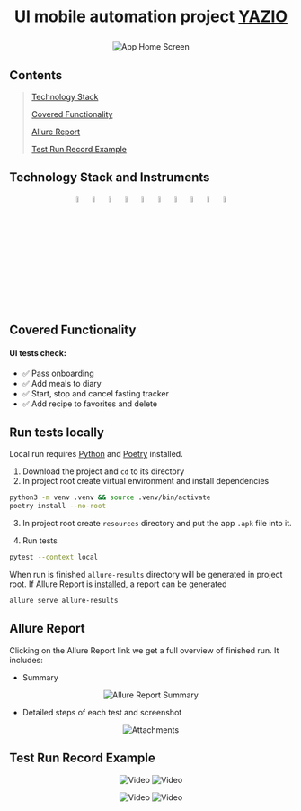 # <p align="center"> UI mobile automation project <a href="https://www.yazio.com/en"> YAZIO </a></p>
<p align="center">
    <img title="App Home Screen" src="media/screenshot.png">
</p>

## Contents

>  [Technology Stack](#technology-stack)
>
>  [Covered Functionality](#covered-functionality)
>
>  [Allure Report](#allure-report)
>
>  [Test Run Record Example](#test-run-record-example)

## Technology Stack and Instruments
<p  align="center">
    <code><img width="5%" title="Python" src="media/icons/python.svg"></code>
    <code><img width="5%" title="Pytest" src="media/icons/pytest.svg"></code>
    <code><img width="5%" title="Selene" src="media/icons/selene.png"></code>
    <code><img width="5%" title="Selenium" src="media/icons/selenium.png"></code>
    <code><img width="5%" title="Appium" src="media/icons/appium.svg"></code>
    <code><img width="5%" title="Allure Report" src="media/icons/allure.svg"></code>
    <code><img width="5%" title="PyCharm" src="media/icons/pycharm.svg"></code>
    <code><img width="5%" title="Poetry" src="media/icons/poetry.svg"></code>
    <code><img width="5%" title="Android Studio" src="media/icons/android_studio.svg"></code>
    <code><img width="5%" title="Android" src="media/icons/android.svg"></code>
</p>

## Covered Functionality 
#### UI tests check:

* ✅ Pass onboarding
* ✅ Add meals to diary
* ✅ Start, stop and cancel fasting tracker
* ✅ Add recipe to favorites and delete


## Run tests locally

Local run requires [Python](https://www.python.org/downloads/release/python-3126/)
and [Poetry](https://python-poetry.org/docs/#installation) installed.

1. Download the project and `cd` to its directory
2. In project root create virtual environment and install dependencies

```bash
python3 -m venv .venv && source .venv/bin/activate
poetry install --no-root
```

3. In project root create `resources` directory and put the app `.apk` file into it.  


4. Run tests

```bash
pytest --context local
```

When run is finished `allure-results` directory will be generated in project root. If Allure Report is [installed](https://allurereport.org/docs/install/), a report can be generated
```bash
allure serve allure-results
```

## Allure Report
Clicking on the Allure Report link we get a full overview of finished run.
It includes:
- Summary
<p align="center">
    <img title="Allure Report Summary" src="media/overview.png">
</p> 

- Detailed steps of each test and screenshot
<p align="center">
    <img title="Attachments" src="media/attachments.png">
</p>  


## Test Run Record Example
<p align="center">
    <img title="Video" src="media/1.onboarding.gif">
    <img title="Video" src="media/2.favorites.gif">
</p>
<p align="center">
    <img title="Video" src="media/3.tracker.gif">
    <img title="Video" src="media/4.meal.gif">
</p>